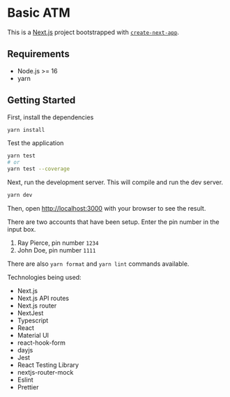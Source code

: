 # Basic ATM

This is a [Next.js](https://nextjs.org/) project bootstrapped with [`create-next-app`](https://github.com/vercel/next.js/tree/canary/packages/create-next-app).

## Requirements

- Node.js >= 16
- yarn

## Getting Started

First, install the dependencies

```sh
yarn install
```

Test the application

```sh
yarn test
# or 
yarn test --coverage
```

Next, run the development server.  This will compile and run the dev server.

```sh
yarn dev
```

Then, open [http://localhost:3000](http://localhost:3000) with your browser to see the result.

There are two accounts that have been setup.  Enter the pin number in the input box.

1. Ray Pierce, pin number `1234`
2. John Doe, pin number `1111`

There are also `yarn format` and `yarn lint` commands available.


Technologies being used:

- Next.js
- Next.js API routes
- Next.js router
- NextJest
- Typescript
- React
- Material UI
- react-hook-form
- dayjs
- Jest
- React Testing Library
- nextjs-router-mock
- Eslint
- Prettier

